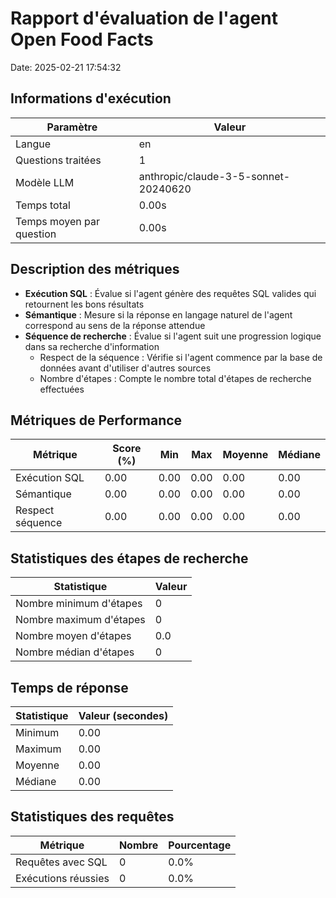 # Rapport d'évaluation de l'agent Open Food Facts

Date: 2025-02-21 17:54:32

## Informations d'exécution

| Paramètre | Valeur |
|-----------|--------|
| Langue | en |
| Questions traitées | 1 |
| Modèle LLM | anthropic/claude-3-5-sonnet-20240620 |
| Temps total | 0.00s |
| Temps moyen par question | 0.00s |

## Description des métriques

- **Exécution SQL** : Évalue si l'agent génère des requêtes SQL valides qui retournent les bons résultats
- **Sémantique** : Mesure si la réponse en langage naturel de l'agent correspond au sens de la réponse attendue
- **Séquence de recherche** : Évalue si l'agent suit une progression logique dans sa recherche d'information
  - Respect de la séquence : Vérifie si l'agent commence par la base de données avant d'utiliser d'autres sources
  - Nombre d'étapes : Compte le nombre total d'étapes de recherche effectuées

## Métriques de Performance

| Métrique | Score (%) | Min | Max | Moyenne | Médiane |
|-----------|-----------|-----|-----|---------|----------|
| Exécution SQL | 0.00 | 0.00 | 0.00 | 0.00 | 0.00 |
| Sémantique | 0.00 | 0.00 | 0.00 | 0.00 | 0.00 |
| Respect séquence | 0.00 | 0.00 | 0.00 | 0.00 | 0.00 |

## Statistiques des étapes de recherche

| Statistique | Valeur |
|-------------|--------|
| Nombre minimum d'étapes | 0 |
| Nombre maximum d'étapes | 0 |
| Nombre moyen d'étapes | 0.0 |
| Nombre médian d'étapes | 0 |

## Temps de réponse

| Statistique | Valeur (secondes) |
|-------------|-------------------|
| Minimum | 0.00 |
| Maximum | 0.00 |
| Moyenne | 0.00 |
| Médiane | 0.00 |

## Statistiques des requêtes

| Métrique | Nombre | Pourcentage |
|-----------|---------|-------------|
| Requêtes avec SQL | 0 | 0.0% |
| Exécutions réussies | 0 | 0.0% |
